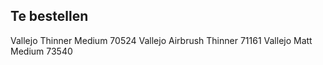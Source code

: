 Te bestellen
------------


Vallejo Thinner Medium 70524
Vallejo Airbrush Thinner 71161
Vallejo Matt Medium 73540
